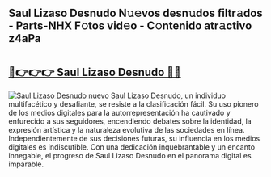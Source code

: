 ## Saul Lizaso Desnudo N𝚞𝚎vos desn𝚞dos filtr𝚊dos - Parts-NHX F𝚘tos vid𝚎o - C𝚘ntenido atr𝚊ctivo z4aPa

# <h2><a href="http://mb65lm.tromn.icu/?c=Saul+Lizaso+Desnudo">🔗👉👉👉 Saul Lizaso Desnudo 🔗🔗</a></h2>

[![Saul Lizaso Desnudo nuevo](https://i.imgur.com/pEAQMta.gif)](http://mb65lm.tromn.icu/?c=Saul+Lizaso+Desnudo)
Saul Lizaso Desnudo, un individuo multifacético y desafiante, se resiste a la clasificación fácil. Su uso pionero de los medios digitales para la autorrepresentación ha cautivado y enfurecido a sus seguidores, encendiendo debates sobre la identidad, la expresión artística y la naturaleza evolutiva de las sociedades en línea. Independientemente de sus decisiones futuras, su influencia en los medios digitales es indiscutible. Con una dedicación inquebrantable y un encanto innegable, el progreso de Saul Lizaso Desnudo en el panorama digital es imparable.
